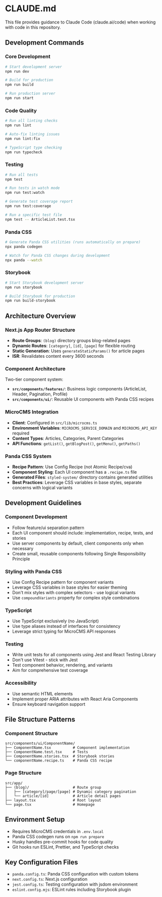 # CLAUDE.md

This file provides guidance to Claude Code (claude.ai/code) when working with code in this repository.

## Development Commands

### Core Development
```bash
# Start development server
npm run dev

# Build for production
npm run build

# Run production server
npm run start
```

### Code Quality
```bash
# Run all linting checks
npm run lint

# Auto-fix linting issues
npm run lint:fix

# TypeScript type checking
npm run typecheck
```

### Testing
```bash
# Run all tests
npm test

# Run tests in watch mode
npm run test:watch

# Generate test coverage report
npm run test:coverage

# Run a specific test file
npm test -- ArticleList.test.tsx
```

### Panda CSS
```bash
# Generate Panda CSS utilities (runs automatically on prepare)
npx panda codegen

# Watch for Panda CSS changes during development
npx panda --watch
```

### Storybook
```bash
# Start Storybook development server
npm run storybook

# Build Storybook for production
npm run build-storybook
```

## Architecture Overview

### Next.js App Router Structure
- **Route Groups**: `(blog)` directory groups blog-related pages
- **Dynamic Routes**: `[category]`, `[id]`, `[page]` for flexible routing
- **Static Generation**: Uses `generateStaticParams()` for article pages
- **ISR**: Revalidates content every 3600 seconds

### Component Architecture
Two-tier component system:
- **`src/components/features/`**: Business logic components (ArticleList, Header, Pagination, Profile)
- **`src/components/ui/`**: Reusable UI components with Panda CSS recipes

### MicroCMS Integration
- **Client**: Configured in `src/lib/microcms.ts`
- **Environment Variables**: `MICROCMS_SERVICE_DOMAIN` and `MICROCMS_API_KEY` required
- **Content Types**: Articles, Categories, Parent Categories
- **API Functions**: `getList()`, `getBlogPost()`, `getMenu()`, `getPaths()`

### Panda CSS System
- **Recipe Pattern**: Use Config Recipe (not Atomic Recipe/cva)
- **Component Styling**: Each UI component has a `.recipe.ts` file
- **Generated Files**: `styled-system/` directory contains generated utilities
- **Best Practices**: Leverage CSS variables in base styles, separate concerns with logical variants

## Development Guidelines

### Component Development
- Follow feature/ui separation pattern
- Each UI component should include: implementation, recipe, tests, and stories
- Use server components by default, client components only when necessary
- Create small, reusable components following Single Responsibility Principle

### Styling with Panda CSS
- Use Config Recipe pattern for component variants
- Leverage CSS variables in base styles for easier theming
- Don't mix styles with complex selectors - use logical variants
- Use `compoundVariants` property for complex style combinations

### TypeScript
- Use TypeScript exclusively (no JavaScript)
- Use type aliases instead of interfaces for consistency
- Leverage strict typing for MicroCMS API responses

### Testing
- Write unit tests for all components using Jest and React Testing Library
- Don't use Vitest - stick with Jest
- Test component behavior, rendering, and variants
- Aim for comprehensive test coverage

### Accessibility
- Use semantic HTML elements
- Implement proper ARIA attributes with React Aria Components
- Ensure keyboard navigation support

## File Structure Patterns

### Component Structure
```
src/components/ui/ComponentName/
├── ComponentName.tsx          # Component implementation
├── ComponentName.test.tsx     # Tests
├── ComponentName.stories.tsx  # Storybook stories
└── componentName.recipe.ts    # Panda CSS recipe
```

### Page Structure
```
src/app/
├── (blog)/                    # Route group
│   ├── [category]/page/[page] # Dynamic category pagination
│   └── article/[id]           # Article detail pages
├── layout.tsx                 # Root layout
└── page.tsx                   # Homepage
```

## Environment Setup
- Requires MicroCMS credentials in `.env.local`
- Panda CSS codegen runs on `npm run prepare`
- Husky handles pre-commit hooks for code quality
- Git hooks run ESLint, Prettier, and TypeScript checks

## Key Configuration Files
- `panda.config.ts`: Panda CSS configuration with custom tokens
- `next.config.ts`: Next.js configuration
- `jest.config.ts`: Testing configuration with jsdom environment
- `eslint.config.mjs`: ESLint rules including Storybook plugin